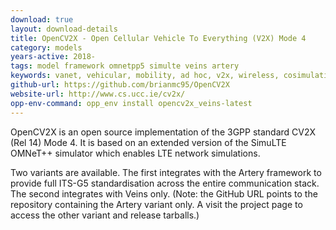 ```yaml
---
download: true
layout: download-details
title: OpenCV2X - Open Cellular Vehicle To Everything (V2X) Mode 4
category: models
years-active: 2018-
tags: model framework omnetpp5 simulte veins artery
keywords: vanet, vehicular, mobility, ad hoc, v2x, wireless, cosimulation
github-url: https://github.com/brianmc95/OpenCV2X
website-url: http://www.cs.ucc.ie/cv2x/
opp-env-command: opp_env install opencv2x_veins-latest
---
```


OpenCV2X is an open source implementation of the 3GPP standard CV2X (Rel 14)
Mode 4. It is based on an extended version of the SimuLTE OMNeT++ simulator
which enables LTE network simulations.

Two variants are available. The first integrates with the Artery framework to
provide full ITS-G5 standardisation across the entire communication stack. The
second integrates with Veins only. (Note: the GitHub URL points to the repository
containing the Artery variant only. A visit the project page to access the other
variant and release tarballs.)

